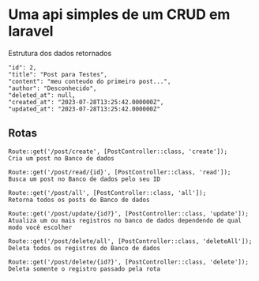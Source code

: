 # Uma api simples de um CRUD em laravel

Estrutura dos dados retornados

    "id": 2,
    "title": "Post para Testes",
    "content": "meu conteudo do primeiro post...",
    "author": "Desconhecido",
    "deleted_at": null,
    "created_at": "2023-07-28T13:25:42.000000Z",
    "updated_at": "2023-07-28T13:25:42.000000Z"

## Rotas

    Route::get('/post/create', [PostController::class, 'create']);
    Cria um post no Banco de dados

    Route::get('/post/read/{id}', [PostController::class, 'read']);
    Busca um post no Banco de dados pelo seu ID

    Route::get('/post/all', [PostController::class, 'all']);
    Retorna todos os posts do Banco de dados

    Route::get('/post/update/{id?}', [PostController::class, 'update']);
    Atualiza um ou mais registros no banco de dados dependendo de qual modo você escolher 

    Route::get('/post/delete/all', [PostController::class, 'deleteAll']);
    Deleta todos os registros do Banco de dados

    Route::get('/post/delete/{id?}', [PostController::class, 'delete']);
    Deleta somente o registro passado pela rota